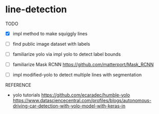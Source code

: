 # line-detection

TODO
 - [x] impl method to make squiggly lines
 - [ ] find public image dataset with labels
 - [ ] familiarize yolo via impl yolo to detect label bounds
 - [ ] familiarize Mask RCNN https://github.com/matterport/Mask_RCNN
 - [ ] impl modified-yolo to detect multiple lines with segmentation


REFERENCE
* yolo tutorials
  https://github.com/ecaradec/humble-yolo
  https://www.datasciencecentral.com/profiles/blogs/autonomous-driving-car-detection-with-yolo-model-with-keras-in
